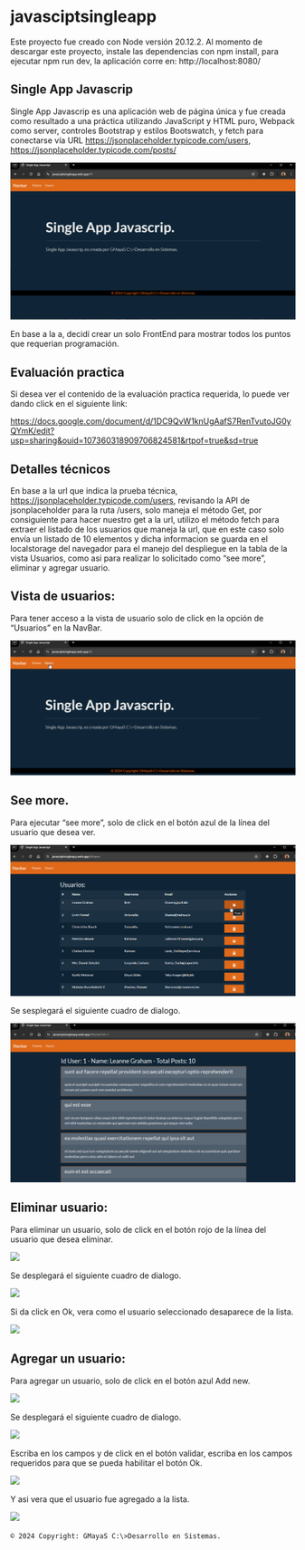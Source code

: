 # javasciptsingleapp

Este proyecto fue creado con Node versión 20.12.2.
Al momento de descargar este proyecto, instale las dependencias con npm install, para ejecutar npm run dev, la aplicación corre en: http://localhost:8080/
## Single App Javascrip

Single App Javascrip es una aplicación web de página única y fue creada como resultado a una práctica utilizando JavaScript y HTML puro, Webpack como server, controles Bootstrap y estilos Bootswatch, y fetch para conectarse vía URL https://jsonplaceholder.typicode.com/users, https://jsonplaceholder.typicode.com/posts/

![](/images/01.png)

En base a la a, decidí crear un solo FrontEnd para mostrar todos los puntos que requerian programación.

## Evaluación practica

Si desea ver el contenido de la evaluación practica requerida, lo puede ver dando click en el siguiente link:

https://docs.google.com/document/d/1DC9QvW1knUgAafS7RenTvutoJG0yQYmK/edit?usp=sharing&ouid=107360318909706824581&rtpof=true&sd=true

## Detalles técnicos

En base a la url que indica la prueba técnica, https://jsonplaceholder.typicode.com/users, revisando la API de jsonplaceholder para la ruta /users, solo maneja el método Get, por consiguiente para hacer nuestro get a la url, utilizo el método fetch para extraer el listado de los usuarios que maneja la url, que en este caso solo envía un listado de 10 elementos y dicha informacion se guarda en el localstorage del navegador para el manejo del despliegue en la tabla de la vista Usuarios, como asi para realizar lo solicitado como “see more”, eliminar y agregar usuario.

## Vista de usuarios:

Para tener acceso a la vista de usuario solo de click en la opción de “Usuarios” en la NavBar.

![](/images/02.png)

## See more.

Para ejecutar “see more”, solo de click en el botón azul de la línea del usuario que desea ver.

![](/images/03.png)

Se sesplegará el siguiente cuadro de dialogo.

![](/images/04.png)

## Eliminar usuario:

Para eliminar un usuario, solo de click en el botón rojo de la línea del usuario que desea eliminar.

![](/images/05.png)

Se desplegará el siguiente cuadro de dialogo.

![](/images/06.png)

Si da click en Ok, vera como el usuario seleccionado desaparece de la lista.

![](/images/07.png)

## Agregar un usuario:

Para agregar un usuario, solo de click en el botón azul Add new.

![](/images/08.png)

Se desplegará el siguiente cuadro de dialogo.

![](/images/09.png)

Escriba en los campos y de click en el botón validar, escriba en los campos requeridos para que se pueda habilitar el botón Ok.

![](/images/10.png)


Y asi vera que el usuario fue agregado a la lista.

![](/images/11.png)

`© 2024 Copyright: GMayaS C:\>Desarrollo en Sistemas.`


